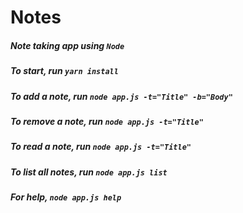 # Notes

##### Note taking app using ```Node```

##### To start, run ```yarn install```
##### To add a note,  run ``` node app.js -t="Title" -b="Body" ```
##### To remove a note,  run ```node app.js -t="Title"```
##### To read a note, run ```node app.js -t="Title"```
##### To list all notes, run ```node app.js list ```


##### For help, ```node app.js help```